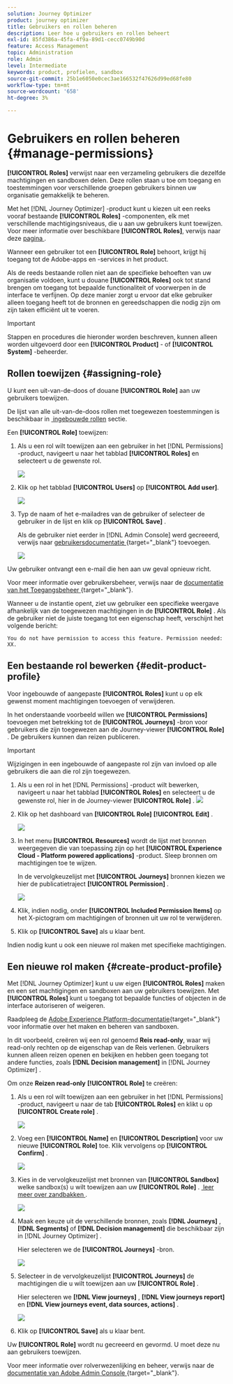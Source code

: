```yaml
---
solution: Journey Optimizer
product: journey optimizer
title: Gebruikers en rollen beheren
description: Leer hoe u gebruikers en rollen beheert
exl-id: 85fd386a-45fa-4f9a-89d1-cecc0749b90d
feature: Access Management
topic: Administration
role: Admin
level: Intermediate
keywords: product, profielen, sandbox
source-git-commit: 25b1e6050e0cec3ae166532f47626d99ed68fe80
workflow-type: tm+mt
source-wordcount: '658'
ht-degree: 3%

---
```


# Gebruikers en rollen beheren {#manage-permissions}

**[!UICONTROL Roles]** verwijst naar een verzameling gebruikers die dezelfde machtigingen en sandboxen delen. Deze rollen staan u toe om toegang en toestemmingen voor verschillende groepen gebruikers binnen uw organisatie gemakkelijk te beheren.

Met het [!DNL Journey Optimizer] -product kunt u kiezen uit een reeks vooraf bestaande **[!UICONTROL Roles]** -componenten, elk met verschillende machtigingsniveaus, die u aan uw gebruikers kunt toewijzen. Voor meer informatie over beschikbare **[!UICONTROL Roles]**, verwijs naar deze [&#x200B; pagina &#x200B;](ootb-product-profiles.md).

Wanneer een gebruiker tot een **[!UICONTROL Role]** behoort, krijgt hij toegang tot de Adobe-apps en -services in het product.

Als de reeds bestaande rollen niet aan de specifieke behoeften van uw organisatie voldoen, kunt u douane **[!UICONTROL Roles]** ook tot stand brengen om toegang tot bepaalde functionaliteit of voorwerpen in de interface te verfijnen. Op deze manier zorgt u ervoor dat elke gebruiker alleen toegang heeft tot de bronnen en gereedschappen die nodig zijn om zijn taken efficiënt uit te voeren.


>[!IMPORTANT]
>
>Stappen en procedures die hieronder worden beschreven, kunnen alleen worden uitgevoerd door een **[!UICONTROL Product]** - of **[!UICONTROL System]** -beheerder.


## Rollen toewijzen {#assigning-role}

U kunt een uit-van-de-doos of douane **[!UICONTROL Role]** aan uw gebruikers toewijzen.

De lijst van alle uit-van-de-doos rollen met toegewezen toestemmingen is beschikbaar in [&#x200B; ingebouwde rollen &#x200B;](ootb-product-profiles.md) sectie.

Een **[!UICONTROL Role]** toewijzen:

1. Als u een rol wilt toewijzen aan een gebruiker in het [!DNL Permissions] -product, navigeert u naar het tabblad **[!UICONTROL Roles]** en selecteert u de gewenste rol.

   ![](assets/do-not-localize/access_control_2.png)

1. Klik op het tabblad **[!UICONTROL Users]** op **[!UICONTROL Add user]**.

   ![](assets/do-not-localize/access_control_3.png)

1. Typ de naam of het e-mailadres van de gebruiker of selecteer de gebruiker in de lijst en klik op **[!UICONTROL Save]** .

   Als de gebruiker niet eerder in [!DNL Admin Console] werd gecreeerd, verwijs naar [&#x200B; gebruikersdocumentatie &#x200B;](https://experienceleague.adobe.com/docs/experience-platform/access-control/ui/users.html?lang=nl-NL){target="_blank"} toevoegen.

   ![](assets/do-not-localize/access_control_4.png)

Uw gebruiker ontvangt een e-mail die hen aan uw geval opnieuw richt.

Voor meer informatie over gebruikersbeheer, verwijs naar de [&#x200B; documentatie van het Toegangsbeheer &#x200B;](https://experienceleague.adobe.com/docs/experience-platform/access-control/home.html?lang=nl-NL){target="_blank"}.

Wanneer u de instantie opent, ziet uw gebruiker een specifieke weergave afhankelijk van de toegewezen machtigingen in de **[!UICONTROL Role]** . Als de gebruiker niet de juiste toegang tot een eigenschap heeft, verschijnt het volgende bericht:

`You do not have permission to access this feature. Permission needed: XX.`

## Een bestaande rol bewerken {#edit-product-profile}

Voor ingebouwde of aangepaste **[!UICONTROL Roles]** kunt u op elk gewenst moment machtigingen toevoegen of verwijderen.

In het onderstaande voorbeeld willen we **[!UICONTROL Permissions]** toevoegen met betrekking tot de **[!UICONTROL Journeys]** -bron voor gebruikers die zijn toegewezen aan de Journey-viewer **[!UICONTROL Role]** . De gebruikers kunnen dan reizen publiceren.

>[!IMPORTANT]
>
>Wijzigingen in een ingebouwde of aangepaste rol zijn van invloed op alle gebruikers die aan die rol zijn toegewezen.

1. Als u een rol in het [!DNL Permissions] -product wilt bewerken, navigeert u naar het tabblad **[!UICONTROL Roles]** en selecteert u de gewenste rol, hier in de Journey-viewer **[!UICONTROL Role]** .
   ![](assets/do-not-localize/access_control_5.png)

1. Klik op het dashboard van **[!UICONTROL Role]** **[!UICONTROL Edit]** .

   ![](assets/do-not-localize/access_control_6.png)

1. In het menu **[!UICONTROL Resources]** wordt de lijst met bronnen weergegeven die van toepassing zijn op het **[!UICONTROL Experience Cloud - Platform powered applications]** -product. Sleep bronnen om machtigingen toe te wijzen.

   In de vervolgkeuzelijst met **[!UICONTROL Journeys]** bronnen kiezen we hier de publicatietraject **[!UICONTROL Permission]** .

   ![](assets/do-not-localize/access_control_14.png)

1. Klik, indien nodig, onder **[!UICONTROL Included Permission Items]** op het X-pictogram om machtigingen of bronnen uit uw rol te verwijderen.

1. Klik op **[!UICONTROL Save]** als u klaar bent.

Indien nodig kunt u ook een nieuwe rol maken met specifieke machtigingen.

## Een nieuwe rol maken {#create-product-profile}

Met [!DNL Journey Optimizer] kunt u uw eigen **[!UICONTROL Roles]** maken en een set machtigingen en sandboxen aan uw gebruikers toewijzen. Met **[!UICONTROL Roles]** kunt u toegang tot bepaalde functies of objecten in de interface autoriseren of weigeren.

Raadpleeg de [Adobe Experience Platform-documentatie](https://experienceleague.adobe.com/docs/experience-platform/sandbox/ui/user-guide.html?lang=nl-NL){target="_blank"} voor informatie over het maken en beheren van sandboxen.

In dit voorbeeld, creëren wij een rol genoemd **Reis read-only**, waar wij read-only rechten op de eigenschap van de Reis verlenen. Gebruikers kunnen alleen reizen openen en bekijken en hebben geen toegang tot andere functies, zoals **[!DNL Decision management]** in [!DNL Journey Optimizer] .

Om onze **Reizen read-only** **[!UICONTROL Role]** te creëren:

1. Als u een rol wilt toewijzen aan een gebruiker in het [!DNL Permissions] -product, navigeert u naar de tab **[!UICONTROL Roles]** en klikt u op **[!UICONTROL Create role]** .

   ![](assets/do-not-localize/access_control_9.png)

1. Voeg een **[!UICONTROL Name]** en **[!UICONTROL Description]** voor uw nieuwe **[!UICONTROL Role]** toe. Klik vervolgens op **[!UICONTROL Confirm]** .

   ![](assets/do-not-localize/access_control_10.png)

1. Kies in de vervolgkeuzelijst met bronnen van **[!UICONTROL Sandbox]** welke sandbox(s) u wilt toewijzen aan uw **[!UICONTROL Role]** . [&#x200B; leer meer over zandbakken &#x200B;](sandboxes.md).

   ![](assets/do-not-localize/access_control_13.png)

1. Maak een keuze uit de verschillende bronnen, zoals **[!DNL Journeys]** , **[!DNL Segments]** of **[!DNL Decision management]** die beschikbaar zijn in [!DNL Journey Optimizer] .

   Hier selecteren we de **[!UICONTROL Journeys]** -bron.

   ![](assets/do-not-localize/access_control_11.png)

1. Selecteer in de vervolgkeuzelijst **[!UICONTROL Journeys]** de machtigingen die u wilt toewijzen aan uw **[!UICONTROL Role]** .

   Hier selecteren we **[!DNL View journeys]** , **[!DNL View journeys report]** en **[!DNL View journeys event, data sources, actions]** .

   ![](assets/do-not-localize/access_control_12.png)

1. Klik op **[!UICONTROL Save]** als u klaar bent.

Uw **[!UICONTROL Role]** wordt nu gecreeerd en gevormd. U moet deze nu aan gebruikers toewijzen.

Voor meer informatie over rolverwezenlijking en beheer, verwijs naar de [&#x200B; documentatie van Adobe Admin Console &#x200B;](https://experienceleague.adobe.com/docs/experience-platform/access-control/abac/permissions-ui/roles.html?lang=nl-NL){target="_blank"}.
